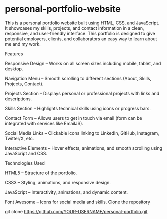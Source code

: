 # personal-portfolio-website

This is a personal portfolio website built using HTML, CSS, and JavaScript. It showcases my skills, projects, and contact information in a clean, responsive, and user-friendly interface. This portfolio is designed to give potential employers, clients, and collaborators an easy way to learn about me and my work.

Features

Responsive Design – Works on all screen sizes including mobile, tablet, and desktop.

Navigation Menu – Smooth scrolling to different sections (About, Skills, Projects, Contact).

Projects Section – Displays personal or professional projects with links and descriptions.

Skills Section – Highlights technical skills using icons or progress bars.

Contact Form – Allows users to get in touch via email (form can be integrated with services like EmailJS).

Social Media Links – Clickable icons linking to LinkedIn, GitHub, Instagram, Twitter/X, etc.

Interactive Elements – Hover effects, animations, and smooth scrolling using JavaScript and CSS.

Technologies Used

HTML5 – Structure of the portfolio.

CSS3 – Styling, animations, and responsive design.

JavaScript – Interactivity, animations, and dynamic content.

Font Awesome – Icons for social media and skills.
Clone the repository

git clone https://github.com/YOUR-USERNAME/personal-portfolio.git
